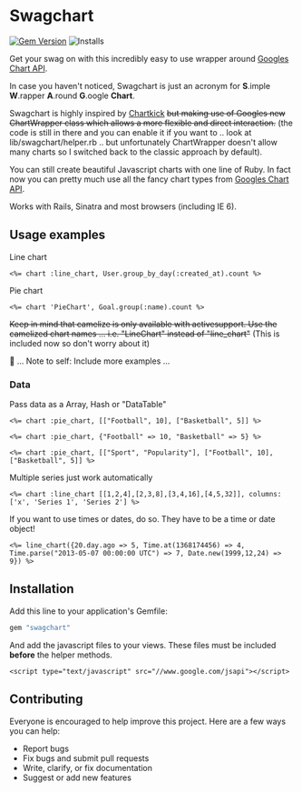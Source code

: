 # Swagchart

[![Gem Version](https://badge.fury.io/rb/swagchart.svg)](http://badge.fury.io/rb/swagchart) ![Installs](http://img.shields.io/gem/dt/swagchart.svg)

Get your swag on with this incredibly easy to use wrapper around [Googles Chart API](https://developers.google.com/chart/).

In case you haven't noticed, Swagchart is just an acronym for **S**.imple **W**.rapper **A**.round **G**.oogle **Chart**.

Swagchart is highly inspired by [Chartkick](https://github.com/ankane/chartkick) ~~but making use of Googles new ChartWrapper class which allows a more flexible and direct interaction.~~ (the code is still in there and you can enable it if you want to .. look at lib/swagchart/helper.rb .. but unfortunately ChartWrapper doesn't allow many charts so I switched back to the classic approach by default).

You can still create beautiful Javascript charts with one line of Ruby. In fact now you can pretty much use all the fancy chart types from [Googles Chart API](https://developers.google.com/chart/interactive/docs/gallery).

Works with Rails, Sinatra and most browsers (including IE 6).

## Usage examples

Line chart

```erb
<%= chart :line_chart, User.group_by_day(:created_at).count %>
```

Pie chart

```erb
<%= chart 'PieChart', Goal.group(:name).count %>
```

~~Keep in mind that camelize is only available with activesupport. Use the camelized chart names ... i.e. "LineChart" instead of "line_chart"~~ (This is included now so don't worry about it)

:thought_balloon: ... Note to self: Include more examples ... 



### Data

Pass data as a Array, Hash or "DataTable"

```erb
<%= chart :pie_chart, [["Football", 10], ["Basketball", 5]] %>
```

```erb
<%= chart :pie_chart, {"Football" => 10, "Basketball" => 5} %>
```

```erb
<%= chart :pie_chart, [["Sport", "Popularity"], ["Football", 10], ["Basketball", 5]] %>
```

Multiple series just work automatically

```erb
<%= chart :line_chart [[1,2,4],[2,3,8],[3,4,16],[4,5,32]], columns: ['x', 'Series 1', 'Series 2'] %>
```

If you want to use times or dates, do so. They have to be a time or date object!


```erb
<%= line_chart({20.day.ago => 5, Time.at(1368174456) => 4, Time.parse("2013-05-07 00:00:00 UTC") => 7, Date.new(1999,12,24) => 9}) %>

```


## Installation

Add this line to your application's Gemfile:

```ruby
gem "swagchart"
```

And add the javascript files to your views.  These files must be included **before** the helper methods.


```erb
<script type="text/javascript" src="//www.google.com/jsapi"></script>
```


## Contributing

Everyone is encouraged to help improve this project. Here are a few ways you can help:

- Report bugs
- Fix bugs and submit pull requests
- Write, clarify, or fix documentation
- Suggest or add new features
